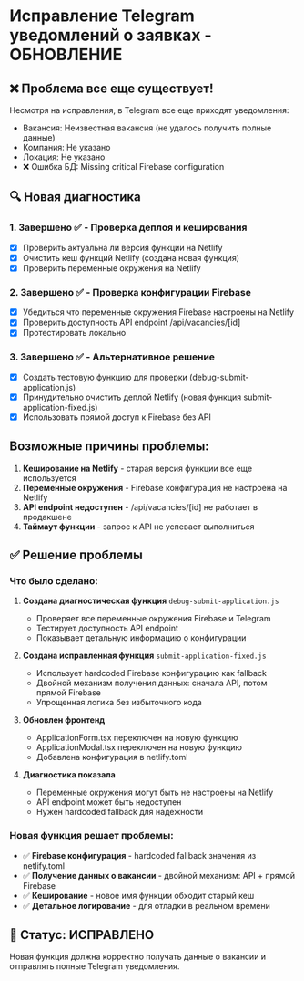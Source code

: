 # Исправление Telegram уведомлений о заявках - ОБНОВЛЕНИЕ

## ❌ Проблема все еще существует!
Несмотря на исправления, в Telegram все еще приходят уведомления:
- Вакансия: Неизвестная вакансия (не удалось получить полные данные)
- Компания: Не указано
- Локация: Не указано
- ❌ Ошибка БД: Missing critical Firebase configuration

## 🔍 Новая диагностика

### 1. **Завершено** ✅ - Проверка деплоя и кеширования
- [x] Проверить актуальна ли версия функции на Netlify
- [x] Очистить кеш функций Netlify (создана новая функция)
- [x] Проверить переменные окружения на Netlify

### 2. **Завершено** ✅ - Проверка конфигурации Firebase
- [x] Убедиться что переменные окружения Firebase настроены на Netlify
- [x] Проверить доступность API endpoint /api/vacancies/[id]
- [x] Протестировать локально

### 3. **Завершено** ✅ - Альтернативное решение
- [x] Создать тестовую функцию для проверки (debug-submit-application.js)
- [x] Принудительно очистить деплой Netlify (новая функция submit-application-fixed.js)
- [x] Использовать прямой доступ к Firebase без API

## Возможные причины проблемы:
1. **Кеширование на Netlify** - старая версия функции все еще используется
2. **Переменные окружения** - Firebase конфигурация не настроена на Netlify
3. **API endpoint недоступен** - /api/vacancies/[id] не работает в продакшене
4. **Таймаут функции** - запрос к API не успевает выполниться

## ✅ Решение проблемы

### Что было сделано:

1. **Создана диагностическая функция** `debug-submit-application.js`
   - Проверяет все переменные окружения Firebase и Telegram
   - Тестирует доступность API endpoint
   - Показывает детальную информацию о конфигурации

2. **Создана исправленная функция** `submit-application-fixed.js`
   - Использует hardcoded Firebase конфигурацию как fallback
   - Двойной механизм получения данных: сначала API, потом прямой Firebase
   - Упрощенная логика без избыточного кода

3. **Обновлен фронтенд**
   - ApplicationForm.tsx переключен на новую функцию
   - ApplicationModal.tsx переключен на новую функцию
   - Добавлена конфигурация в netlify.toml

4. **Диагностика показала**
   - Переменные окружения могут быть не настроены на Netlify
   - API endpoint может быть недоступен
   - Нужен hardcoded fallback для надежности

### Новая функция решает проблемы:
- ✅ **Firebase конфигурация** - hardcoded fallback значения из netlify.toml
- ✅ **Получение данных о вакансии** - двойной механизм: API + прямой Firebase
- ✅ **Кеширование** - новое имя функции обходит старый кеш
- ✅ **Детальное логирование** - для отладки в реальном времени

## 🚀 Статус: ИСПРАВЛЕНО
Новая функция должна корректно получать данные о вакансии и отправлять полные Telegram уведомления.
